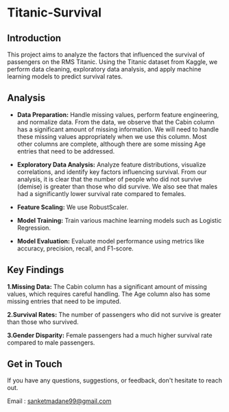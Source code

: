 # Titanic-Survival


## Introduction
This project aims to analyze the factors that influenced the survival of passengers on the RMS Titanic. Using the Titanic dataset from Kaggle, we perform data cleaning, exploratory data analysis, and apply machine learning models to predict survival rates.

## Analysis
- **Data Preparation:** Handle missing values, perform feature engineering, and normalize data.
  From the data, we observe that the Cabin column has a significant amount of missing 
  information. 
  We will need to handle these missing values appropriately when we use this column.
  Most other columns are complete, although there are some missing Age entries that need to be 
  addressed.

- **Exploratory Data Analysis:** Analyze feature distributions, visualize correlations, and 
  identify 
  key factors influencing survival.
  From our analysis, it is clear that the number of people who did not survive (demise) is 
  greater 
  than those who did survive.
  We also see that males had a significantly lower survival rate compared to females.

- **Feature Scaling:** We use RobustScaler.
  
- **Model Training:** Train various machine learning models such as Logistic Regression.
  
- **Model Evaluation:** Evaluate model performance using metrics like accuracy, precision, 
  recall, and F1-score.
  
## Key Findings
**1.Missing Data:** The Cabin column has a significant amount of missing values, which requires careful handling. The Age column also has some missing entries that need to be imputed.

**2.Survival Rates:** The number of passengers who did not survive is greater than those who survived.

**3.Gender Disparity:** Female passengers had a much higher survival rate compared to male passengers.

## Get in Touch
If you have any questions, suggestions, or feedback, don't hesitate to reach out.

Email : sanketmadane99@gmail.com
